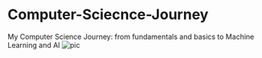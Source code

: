# Computer-Sciecnce-Journey
My Computer Science Journey: from fundamentals and basics to Machine Learning and AI
![pic](https://github.com/GeorgBell/Computer-Sciecnce-Journey/blob/main/1%20The%20starting%20point/20210104_201945.jpg)
